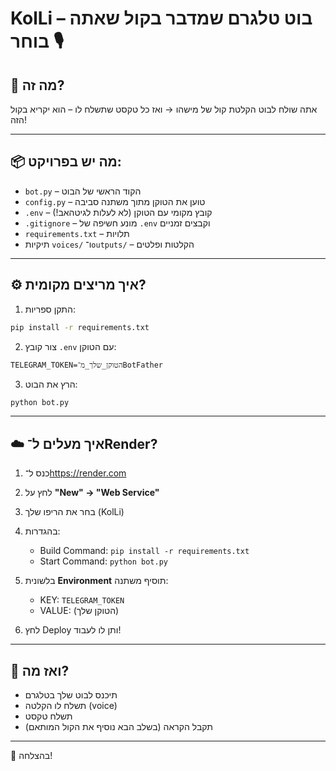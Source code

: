 # KolLi – בוט טלגרם שמדבר בקול שאתה בוחר 🎙️

## 🎯 מה זה?
אתה שולח לבוט הקלטת קול של מישהו → ואז כל טקסט שתשלח לו – הוא יקריא בקול הזה!

---

## 📦 מה יש בפרויקט:
- `bot.py` – הקוד הראשי של הבוט
- `config.py` – טוען את הטוקן מתוך משתנה סביבה
- `.env` – קובץ מקומי עם הטוקן (לא לעלות לגיטהאב!)
- `.gitignore` – מונע חשיפה של `.env` וקבצים זמניים
- `requirements.txt` – תלויות
- תיקיות `voices/` ו־`outputs/` – הקלטות ופלטים

---

## ⚙️ איך מריצים מקומית?

1. התקן ספריות:
```bash
pip install -r requirements.txt
```

2. צור קובץ `.env` עם הטוקן:
```
TELEGRAM_TOKEN=הטוקן_שלך_מ־BotFather
```

3. הרץ את הבוט:
```bash
python bot.py
```

---

## ☁️ איך מעלים ל־Render?

1. כנס ל־https://render.com
2. לחץ על **"New" → "Web Service"**
3. בחר את הריפו שלך (KolLi)
4. בהגדרות:
   - Build Command: `pip install -r requirements.txt`
   - Start Command: `python bot.py`
5. בלשונית **Environment** תוסיף משתנה:
   - KEY: `TELEGRAM_TOKEN`
   - VALUE: (הטוקן שלך)

6. לחץ Deploy ותן לו לעבוד!

---

## 📢 ואז מה?

- תיכנס לבוט שלך בטלגרם
- תשלח לו הקלטה (voice)
- תשלח טקסט
- תקבל הקראה (בשלב הבא נוסיף את הקול המותאם)

---

👑 בהצלחה!
